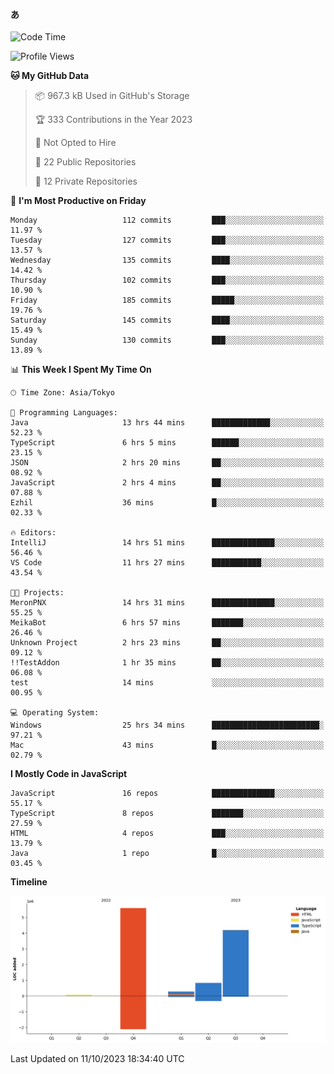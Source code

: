 #### あ

<!--START_SECTION:waka-->
![Code Time](http://img.shields.io/badge/Code%20Time-528%20hrs%2027%20mins-blue)

![Profile Views](http://img.shields.io/badge/Profile%20Views-90-blue)

**🐱 My GitHub Data** 

> 📦 967.3 kB Used in GitHub's Storage 
 > 
> 🏆 333 Contributions in the Year 2023
 > 
> 🚫 Not Opted to Hire
 > 
> 📜 22 Public Repositories 
 > 
> 🔑 12 Private Repositories 
 > 
📅 **I'm Most Productive on Friday** 

```text
Monday                   112 commits         ███░░░░░░░░░░░░░░░░░░░░░░   11.97 % 
Tuesday                  127 commits         ███░░░░░░░░░░░░░░░░░░░░░░   13.57 % 
Wednesday                135 commits         ████░░░░░░░░░░░░░░░░░░░░░   14.42 % 
Thursday                 102 commits         ███░░░░░░░░░░░░░░░░░░░░░░   10.90 % 
Friday                   185 commits         █████░░░░░░░░░░░░░░░░░░░░   19.76 % 
Saturday                 145 commits         ████░░░░░░░░░░░░░░░░░░░░░   15.49 % 
Sunday                   130 commits         ███░░░░░░░░░░░░░░░░░░░░░░   13.89 % 
```


📊 **This Week I Spent My Time On** 

```text
🕑︎ Time Zone: Asia/Tokyo

💬 Programming Languages: 
Java                     13 hrs 44 mins      █████████████░░░░░░░░░░░░   52.23 % 
TypeScript               6 hrs 5 mins        ██████░░░░░░░░░░░░░░░░░░░   23.15 % 
JSON                     2 hrs 20 mins       ██░░░░░░░░░░░░░░░░░░░░░░░   08.92 % 
JavaScript               2 hrs 4 mins        ██░░░░░░░░░░░░░░░░░░░░░░░   07.88 % 
Ezhil                    36 mins             █░░░░░░░░░░░░░░░░░░░░░░░░   02.33 % 

🔥 Editors: 
IntelliJ                 14 hrs 51 mins      ██████████████░░░░░░░░░░░   56.46 % 
VS Code                  11 hrs 27 mins      ███████████░░░░░░░░░░░░░░   43.54 % 

🐱‍💻 Projects: 
MeronPNX                 14 hrs 31 mins      ██████████████░░░░░░░░░░░   55.25 % 
MeikaBot                 6 hrs 57 mins       ███████░░░░░░░░░░░░░░░░░░   26.46 % 
Unknown Project          2 hrs 23 mins       ██░░░░░░░░░░░░░░░░░░░░░░░   09.12 % 
!!TestAddon              1 hr 35 mins        ██░░░░░░░░░░░░░░░░░░░░░░░   06.08 % 
test                     14 mins             ░░░░░░░░░░░░░░░░░░░░░░░░░   00.95 % 

💻 Operating System: 
Windows                  25 hrs 34 mins      ████████████████████████░   97.21 % 
Mac                      43 mins             █░░░░░░░░░░░░░░░░░░░░░░░░   02.79 % 
```

**I Mostly Code in JavaScript** 

```text
JavaScript               16 repos            ██████████████░░░░░░░░░░░   55.17 % 
TypeScript               8 repos             ███████░░░░░░░░░░░░░░░░░░   27.59 % 
HTML                     4 repos             ███░░░░░░░░░░░░░░░░░░░░░░   13.79 % 
Java                     1 repo              █░░░░░░░░░░░░░░░░░░░░░░░░   03.45 % 
```



**Timeline**

![Lines of Code chart](https://raw.githubusercontent.com/arutaka1220/arutaka1220/main/assets/bar_graph.png)


 Last Updated on 11/10/2023 18:34:40 UTC
<!--END_SECTION:waka-->
